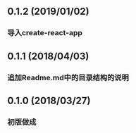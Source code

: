 ## 0.1.2 (2019/01/02)

### 导入create-react-app

## 0.1.1 (2018/04/03)

### 追加Readme.md中的目录结构的说明

## 0.1.0 (2018/03/27)

### 初版做成

